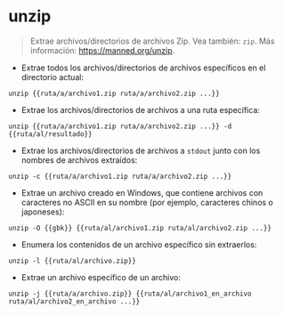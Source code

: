 # unzip

> Extrae archivos/directorios de archivos Zip.
> Vea también: `zip`.
> Más información: <https://manned.org/unzip>.

- Extrae todos los archivos/directorios de archivos específicos en el directorio actual:

`unzip {{ruta/a/archivo1.zip ruta/a/archivo2.zip ...}}`

- Extrae los archivos/directorios de archivos a una ruta específica:

`unzip {{ruta/a/archivo1.zip ruta/a/archivo2.zip ...}} -d {{ruta/al/resultado}}`

- Extrae los archivos/directorios de archivos a `stdout` junto con los nombres de archivos extraídos:

`unzip -c {{ruta/a/archivo1.zip ruta/a/archivo2.zip ...}}`

- Extrae un archivo creado en Windows, que contiene archivos con caracteres no ASCII en su nombre (por ejemplo, caracteres chinos o japoneses):

`unzip -O {{gbk}} {{ruta/al/archivo1.zip ruta/al/archivo2.zip ...}}`

- Enumera los contenidos de un archivo específico sin extraerlos:

`unzip -l {{ruta/al/archivo.zip}}`

- Extrae un archivo específico de un archivo:

`unzip -j {{ruta/a/archivo.zip}} {{ruta/al/archivo1_en_archivo ruta/al/archivo2_en_archivo ...}}`
